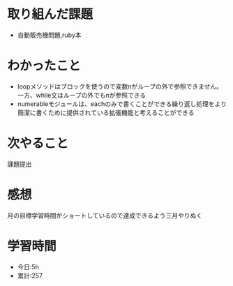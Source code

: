 # 取り組んだ課題
  - 自動販売機問題,ruby本
# わかったこと

  - loopメソッドはブロックを使うので変数nがループの外で参照できません。一方、while文はループの外でもnが参照できる
  - numerableモジュールは、eachのみで書くことができる繰り返し処理をより簡潔に書くために提供されている拡張機能と考えることができる

# 次やること
 課題提出
# 感想
月の目標学習時間がショートしているので達成できるよう三月やりぬく
# 学習時間
- 今日:5h
- 累計:257
